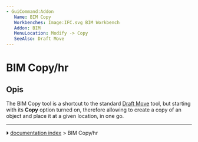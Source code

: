 ```yaml
---
- GuiCommand:Addon
   Name: BIM Copy
   Workbenches: Image:IFC.svg BIM Workbench
   Addon: BIM
   MenuLocation: Modify -> Copy
   SeeAlso: Draft Move
---
```


# BIM Copy/hr

## Opis

The BIM Copy tool is a shortcut to the standard [Draft Move](Draft_Move.md) tool, but starting with its **Copy** option turned on, therefore allowing to create a copy of an object and place it at a given location, in one go.



---
⏵ [documentation index](../README.md) > BIM Copy/hr

